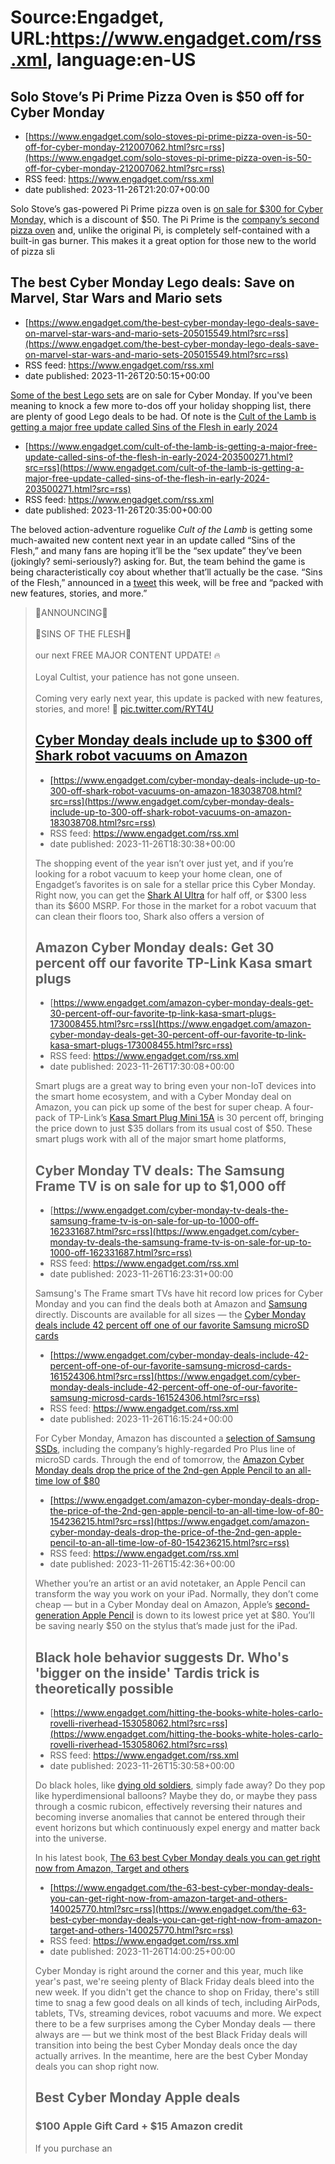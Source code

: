 # Source:Engadget, URL:https://www.engadget.com/rss.xml, language:en-US

## Solo Stove’s Pi Prime Pizza Oven is $50 off for Cyber Monday
 - [https://www.engadget.com/solo-stoves-pi-prime-pizza-oven-is-50-off-for-cyber-monday-212007062.html?src=rss](https://www.engadget.com/solo-stoves-pi-prime-pizza-oven-is-50-off-for-cyber-monday-212007062.html?src=rss)
 - RSS feed: https://www.engadget.com/rss.xml
 - date published: 2023-11-26T21:20:07+00:00

<p>Solo Stove’s gas-powered Pi Prime pizza oven is <a class="rapid-with-clickid" href="https://shopping.yahoo.com/rdlw?merchantId=f5421854-3d3e-46b7-ba38-db91920c7f00&amp;siteId=us-engadget&amp;pageId=1p-autolink&amp;featureId=text-link&amp;merchantName=Solo+Stove&amp;custData=eyJzb3VyY2VOYW1lIjoiV2ViLURlc2t0b3AtVmVyaXpvbiIsImxhbmRpbmdVcmwiOiJodHRwczovL3d3dy5zb2xvc3RvdmUuY29tL2VuLXVzL3AvcGktcHJpbWUiLCJjb250ZW50VXVpZCI6IjkxMzc4ZmM1LWFlYjAtNDNiYy1hZTNhLTVkYmM3ZDk1MmJmNSJ9&amp;signature=AQAAASRFGr2BtnnKpRXzuku08KBHpAwt6JAl1uneH6HDZETs&amp;gcReferrer=https%3A%2F%2Fwww.solostove.com%2Fen-us%2Fp%2Fpi-prime">on sale for $300 for Cyber Monday,</a> which is a discount of $50. The Pi Prime is the <a href="https://www.engadget.com/solo-stove-introduces-a-349-gas-only-version-of-its-pi-pizza-oven-190017019.html">company’s second pizza oven</a> and, unlike the original Pi, is completely self-contained with a built-in gas burner. This makes it a great option for those new to the world of pizza sli

## The best Cyber Monday Lego deals: Save on Marvel, Star Wars and Mario sets
 - [https://www.engadget.com/the-best-cyber-monday-lego-deals-save-on-marvel-star-wars-and-mario-sets-205015549.html?src=rss](https://www.engadget.com/the-best-cyber-monday-lego-deals-save-on-marvel-star-wars-and-mario-sets-205015549.html?src=rss)
 - RSS feed: https://www.engadget.com/rss.xml
 - date published: 2023-11-26T20:50:15+00:00

<p><a class="rapid-with-clickid" href="https://shopping.yahoo.com/rdlw?merchantId=66ea567a-c987-4c2e-a2ff-02904efde6ea&amp;siteId=us-engadget&amp;pageId=1p-autolink&amp;featureId=text-link&amp;merchantName=Amazon&amp;custData=eyJzb3VyY2VOYW1lIjoiV2ViLURlc2t0b3AtVmVyaXpvbiIsImxhbmRpbmdVcmwiOiJodHRwczovL3d3dy5hbWF6b24uY29tL3N0b3Jlcy9wYWdlL3ByZXZpZXc_dGFnPWdkZ3QwYy1wLW8tNTVwLTIwIiwiY29udGVudFV1aWQiOiIxZmYyMmRkMC1mZGFiLTQxNTktOThkYy1mNGU0NmM4MGM5OTgifQ&amp;signature=AQAAAfzwgN21alznqSjBUH2Flgr7LsbWhPkndlvaUmqvOaSY&amp;gcReferrer=https%3A%2F%2Fwww.amazon.com%2Fstores%2Fpage%2Fpreview">Some of the best Lego sets</a> are on sale for Cyber Monday. If you've been meaning to knock a few more to-dos off your holiday shopping list, there are plenty of good Lego deals to be had. Of note is the <a class="rapid-with-clickid" href="https://shopping.yahoo.com/rdlw?merchantId=66ea567a-c987-4c2e-a2ff-02904efde6ea&amp;siteId=us-engadget&amp;pageId=1p-autolink&amp;featureId=text-link&amp;merchantName=Ama

## Cult of the Lamb is getting a major free update called Sins of the Flesh in early 2024
 - [https://www.engadget.com/cult-of-the-lamb-is-getting-a-major-free-update-called-sins-of-the-flesh-in-early-2024-203500271.html?src=rss](https://www.engadget.com/cult-of-the-lamb-is-getting-a-major-free-update-called-sins-of-the-flesh-in-early-2024-203500271.html?src=rss)
 - RSS feed: https://www.engadget.com/rss.xml
 - date published: 2023-11-26T20:35:00+00:00

<p>The beloved action-adventure roguelike <em>Cult of the Lamb</em> is getting some much-awaited new content next year in an update called “Sins of the Flesh,” and many fans are hoping it’ll be the “sex update” they’ve been (jokingly? semi-seriously?) asking for. But, the team behind the game is being characteristically coy about whether that’ll actually be the case. “Sins of the Flesh,” announced in a <a href="https://x.com/cultofthelamb/status/1727765518390857749?s=20"><ins>tweet</ins></a> this week, will be free and “packed with new features, stories, and more.”</p>
<div id="77845f238ab145b383d6f13a400ed433"><blockquote class="twitter-tweet"><p dir="ltr" lang="en">📢ANNOUNCING📢<br /><br />🐍SINS OF THE FLESH🔴<br /><br />our next FREE MAJOR CONTENT UPDATE!&nbsp;🔥<br /><br />Loyal Cultist, your patience has not gone unseen. <br /><br />Coming very early next year, this update is packed with new features, stories, and more!&nbsp;🙏 <a href="https://t.co/RYT4UJp9Tq">pic.twitter.com/RYT4U

## Cyber Monday deals include up to $300 off Shark robot vacuums on Amazon
 - [https://www.engadget.com/cyber-monday-deals-include-up-to-300-off-shark-robot-vacuums-on-amazon-183038708.html?src=rss](https://www.engadget.com/cyber-monday-deals-include-up-to-300-off-shark-robot-vacuums-on-amazon-183038708.html?src=rss)
 - RSS feed: https://www.engadget.com/rss.xml
 - date published: 2023-11-26T18:30:38+00:00

<p>The shopping event of the year isn’t over just yet, and if you’re looking for a robot vacuum to keep your home clean, one of Engadget’s favorites is on sale for a stellar price this Cyber Monday. Right now, you can get the <a class="rapid-with-clickid" href="https://shopping.yahoo.com/rdlw?merchantId=66ea567a-c987-4c2e-a2ff-02904efde6ea&amp;siteId=us-engadget&amp;pageId=1p-autolink&amp;featureId=text-link&amp;merchantName=Amazon&amp;custData=eyJzb3VyY2VOYW1lIjoiV2ViLURlc2t0b3AtVmVyaXpvbiIsImxhbmRpbmdVcmwiOiJodHRwczovL3d3dy5hbWF6b24uY29tL2dwL3Byb2R1Y3QvQjA5VDRZWkdRUj90YWc9Z2RndDBjLXAtby01NjktMjAiLCJjb250ZW50VXVpZCI6IjRjNWMzNTNkLTI0OTItNDFmNy1iMTJjLWFhNGI1NGE3NzZjYiJ9&amp;signature=AQAAAdtuY-45hziId5qX9hIaT68Ih6ym6KO76oSiP5MfvsDH&amp;gcReferrer=https%3A%2F%2Fwww.amazon.com%2Fgp%2Fproduct%2FB09T4YZGQR"><ins>Shark AI Ultra</ins></a> for half off, or $300 less than its $600 MSRP. For those in the market for a robot vacuum that can clean their floors too, Shark also offers a version of 

## Amazon Cyber Monday deals: Get 30 percent off our favorite TP-Link Kasa smart plugs
 - [https://www.engadget.com/amazon-cyber-monday-deals-get-30-percent-off-our-favorite-tp-link-kasa-smart-plugs-173008455.html?src=rss](https://www.engadget.com/amazon-cyber-monday-deals-get-30-percent-off-our-favorite-tp-link-kasa-smart-plugs-173008455.html?src=rss)
 - RSS feed: https://www.engadget.com/rss.xml
 - date published: 2023-11-26T17:30:08+00:00

<p>Smart plugs are a great way to bring even your non-IoT devices into the smart home ecosystem, and with a Cyber Monday deal on Amazon, you can pick up some of the best for super cheap. A four-pack of TP-Link’s <a class="rapid-with-clickid" href="https://shopping.yahoo.com/rdlw?merchantId=66ea567a-c987-4c2e-a2ff-02904efde6ea&amp;siteId=us-engadget&amp;pageId=1p-autolink&amp;featureId=text-link&amp;merchantName=Amazon&amp;custData=eyJzb3VyY2VOYW1lIjoiV2ViLURlc2t0b3AtVmVyaXpvbiIsImxhbmRpbmdVcmwiOiJodHRwczovL3d3dy5hbWF6b24uY29tL2dwL3Byb2R1Y3QvQjBCMTRDNzE5VD90YWc9Z2RndDBjLXAtby01NjUtMjAiLCJjb250ZW50VXVpZCI6IjYwNzZjYjUzLTMyMjctNGRlMi1iNjBlLWEwODZkOTNjOWQ2OSJ9&amp;signature=AQAAAbg9Ot-bhaF56wBACRMpZAkihumMVTTgvlinoWdQyMM_&amp;gcReferrer=https%3A%2F%2Fwww.amazon.com%2Fgp%2Fproduct%2FB0B14C719T"><ins>Kasa Smart Plug Mini 15A</ins></a> is 30 percent off, bringing the price down to just $35 dollars from its usual cost of $50. These smart plugs work with all of the major smart home platforms, 

## Cyber Monday TV deals: The Samsung Frame TV is on sale for up to $1,000 off
 - [https://www.engadget.com/cyber-monday-tv-deals-the-samsung-frame-tv-is-on-sale-for-up-to-1000-off-162331687.html?src=rss](https://www.engadget.com/cyber-monday-tv-deals-the-samsung-frame-tv-is-on-sale-for-up-to-1000-off-162331687.html?src=rss)
 - RSS feed: https://www.engadget.com/rss.xml
 - date published: 2023-11-26T16:23:31+00:00

<p>Samsung's The Frame smart TVs have hit record low prices for Cyber Monday and you can find the deals both at Amazon and <a class="rapid-with-clickid" href="https://shopping.yahoo.com/rdlw?merchantId=f85e63cd-e13c-4f9d-991c-9fbaadede3ac&amp;siteId=us-engadget&amp;pageId=1p-autolink&amp;featureId=text-link&amp;merchantName=Samsung+Electronics&amp;custData=eyJzb3VyY2VOYW1lIjoiV2ViLURlc2t0b3AtVmVyaXpvbiIsImxhbmRpbmdVcmwiOiJodHRwczovL3d3dy5zYW1zdW5nLmNvbS91cy90ZWxldmlzaW9ucy1ob21lLXRoZWF0ZXIvdHZzL3RoZS1mcmFtZS81NS1jbGFzcy10aGUtZnJhbWUtcWxlZC00ay1zbWFydC10di0yMDIyLXFuNTVsczAzYmFmeHphLyIsImNvbnRlbnRVdWlkIjoiZmY3MWQ1YzAtMzI4Yy00NmEzLTk0NjYtNDI2MWQ5MzJkYjZmIn0&amp;signature=AQAAAYhnSSTosxWtIxe3UgUA7g3DKtrRaMPET29dVAYJuVXP&amp;gcReferrer=https%3A%2F%2Fwww.samsung.com%2Fus%2Ftelevisions-home-theater%2Ftvs%2Fthe-frame%2F55-class-the-frame-qled-4k-smart-tv-2022-qn55ls03bafxza%2F">Samsung</a> directly. Discounts are available for all sizes — the <a class="rapid-with-clickid" href="https://shopp

## Cyber Monday deals include 42 percent off one of our favorite Samsung microSD cards
 - [https://www.engadget.com/cyber-monday-deals-include-42-percent-off-one-of-our-favorite-samsung-microsd-cards-161524306.html?src=rss](https://www.engadget.com/cyber-monday-deals-include-42-percent-off-one-of-our-favorite-samsung-microsd-cards-161524306.html?src=rss)
 - RSS feed: https://www.engadget.com/rss.xml
 - date published: 2023-11-26T16:15:24+00:00

<p>For Cyber Monday, Amazon has discounted a <a class="rapid-with-clickid" href="https://shopping.yahoo.com/rdlw?merchantId=66ea567a-c987-4c2e-a2ff-02904efde6ea&amp;siteId=us-engadget&amp;pageId=1p-autolink&amp;featureId=text-link&amp;merchantName=Amazon&amp;custData=eyJzb3VyY2VOYW1lIjoiV2ViLURlc2t0b3AtVmVyaXpvbiIsImxhbmRpbmdVcmwiOiJodHRwczovL3d3dy5hbWF6b24uY29tL2RlYWwvZjM4ODNmYzM_dGFnPWdkZ3QwYy1wLW8tNTYzLTIwIiwiY29udGVudFV1aWQiOiIwMTA4N2UyYS02NGQ2LTQ4MmItOWQ5My0zZWFlOTJhZGJjY2UifQ&amp;signature=AQAAAZaj7U2EUwHLWhDSC2BkfwTx0R2c7FNwwSelaPDAskjI&amp;gcReferrer=https%3A%2F%2Fwww.amazon.com%2Fdeal%2Ff3883fc3">selection of Samsung SSDs</a>, including the company’s highly-regarded Pro Plus line of microSD cards. Through the end of tomorrow, the <a class="rapid-with-clickid" href="https://shopping.yahoo.com/rdlw?merchantId=66ea567a-c987-4c2e-a2ff-02904efde6ea&amp;siteId=us-engadget&amp;pageId=1p-autolink&amp;featureId=text-link&amp;merchantName=Amazon&amp;custData=eyJzb3VyY2VOYW1lIjoiV2ViLU

## Amazon Cyber Monday deals drop the price of the 2nd-gen Apple Pencil to an all-time low of $80
 - [https://www.engadget.com/amazon-cyber-monday-deals-drop-the-price-of-the-2nd-gen-apple-pencil-to-an-all-time-low-of-80-154236215.html?src=rss](https://www.engadget.com/amazon-cyber-monday-deals-drop-the-price-of-the-2nd-gen-apple-pencil-to-an-all-time-low-of-80-154236215.html?src=rss)
 - RSS feed: https://www.engadget.com/rss.xml
 - date published: 2023-11-26T15:42:36+00:00

<p>Whether you’re an artist or an avid notetaker, an Apple Pencil can transform the way you work on your iPad. Normally, they don’t come cheap — but in a Cyber Monday deal on Amazon, Apple’s <a class="rapid-with-clickid" href="https://shopping.yahoo.com/rdlw?merchantId=66ea567a-c987-4c2e-a2ff-02904efde6ea&amp;siteId=us-engadget&amp;pageId=1p-autolink&amp;featureId=text-link&amp;merchantName=Amazon&amp;custData=eyJzb3VyY2VOYW1lIjoiV2ViLURlc2t0b3AtVmVyaXpvbiIsImxhbmRpbmdVcmwiOiJodHRwczovL3d3dy5hbWF6b24uY29tL0FwcGxlLU1VOEYyQU0tQS1QZW5jaWwtR2VuZXJhdGlvbi9kcC9CMDdLMVdXQkpLP3RhZz1nZGd0MGMtcC1vLTU2Mi0yMCIsImNvbnRlbnRVdWlkIjoiZGJkMTk5ZDEtZmI4Ni00NjM0LTkzZDItMWE5NTg3MGNhMmUxIn0&amp;signature=AQAAARklTrPxe6URRycWuB-jZBKQzDn72XmvjVf_qpZagrZL&amp;gcReferrer=https%3A%2F%2Fwww.amazon.com%2FApple-MU8F2AM-A-Pencil-Generation%2Fdp%2FB07K1WWBJK"><ins>second-generation Apple Pencil</ins></a> is down to its lowest price yet at $80. You’ll be saving nearly $50 on the stylus that’s made just for the iPad.

## Black hole behavior suggests Dr. Who's 'bigger on the inside' Tardis trick is theoretically possible
 - [https://www.engadget.com/hitting-the-books-white-holes-carlo-rovelli-riverhead-153058062.html?src=rss](https://www.engadget.com/hitting-the-books-white-holes-carlo-rovelli-riverhead-153058062.html?src=rss)
 - RSS feed: https://www.engadget.com/rss.xml
 - date published: 2023-11-26T15:30:58+00:00

<p>Do black holes, like <a href="https://www.loc.gov/static/programs/national-recording-preservation-board/documents/DouglasMacArthur.pdf">dying old soldiers</a>, simply fade away? Do they pop like hyperdimensional balloons? Maybe they do, or maybe they pass through a cosmic rubicon, effectively reversing their natures and becoming inverse anomalies that cannot be entered through their event horizons but which continuously expel energy and matter back into the universe.&nbsp;</p>
<p>In his latest book, <a class="rapid-with-clickid" href="https://shopping.yahoo.com/rdlw?merchantId=66ea567a-c987-4c2e-a2ff-02904efde6ea&amp;siteId=us-engadget&amp;pageId=1p-autolink&amp;featureId=text-link&amp;merchantName=Amazon&amp;custData=eyJzb3VyY2VOYW1lIjoiV2ViLURlc2t0b3AtVmVyaXpvbiIsImxhbmRpbmdVcmwiOiJodHRwczovL3d3dy5hbWF6b24uY29tL1doaXRlLUhvbGVzLUNhcmxvLVJvdmVsbGkvZHAvMDU5MzU0NTQ0Mz90YWc9Z2RndDBjLXAtby01MHctMjAiLCJjb250ZW50VXVpZCI6IjZlYmEwMmM4LWY1NGYtNDAzYy04ZTdmLTRhMzE5OWQ2MDJmYiJ9&amp;signature=

## The 63 best Cyber Monday deals you can get right now from Amazon, Target and others
 - [https://www.engadget.com/the-63-best-cyber-monday-deals-you-can-get-right-now-from-amazon-target-and-others-140025770.html?src=rss](https://www.engadget.com/the-63-best-cyber-monday-deals-you-can-get-right-now-from-amazon-target-and-others-140025770.html?src=rss)
 - RSS feed: https://www.engadget.com/rss.xml
 - date published: 2023-11-26T14:00:25+00:00

<p>Cyber Monday is right around the corner and this year, much like year's past, we're seeing plenty of Black Friday deals bleed into the new week. If you didn't get the chance to shop on Friday, there's still time to snag a few good deals on all kinds of tech, including AirPods, tablets, TVs, streaming devices, robot vacuums and more. We expect there to be a few surprises among the Cyber Monday deals — there always are — but we think most of the best Black Friday deals will transition into being the best Cyber Monday deals once the day actually arrives. In the meantime, here are the best Cyber Monday deals you can shop right now.</p>
<h2>Best Cyber Monday Apple deals</h2>
<h3>$100 Apple Gift Card + $15 Amazon credit</h3>


<p></p>
<p>If you purchase an <a class="rapid-with-clickid" href="https://shopping.yahoo.com/rdlw?merchantId=66ea567a-c987-4c2e-a2ff-02904efde6ea&amp;siteId=us-engadget&amp;pageId=1p-autolink&amp;featureId=text-link&amp;merchantName=Amazon&amp;custData=eyJzb3VyY2V

